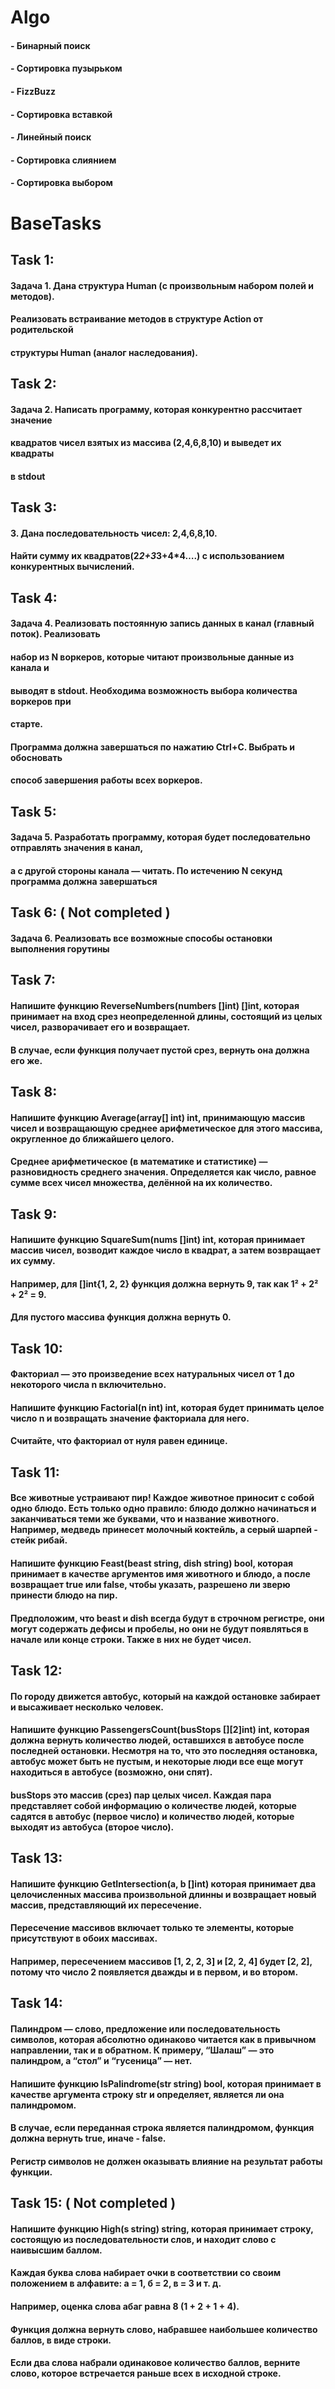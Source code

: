 # Algo
#### - Бинарный поиск
#### - Сортировка пузырьком
#### - FizzBuzz
#### - Сортировка вставкой
#### - Линейный поиск
#### - Сортировка слиянием
#### - Сортировка выбором

# BaseTasks
## Task 1:
#### Задача 1. Дана структура Human (с произвольным набором полей и методов).
#### Реализовать встраивание методов в структуре Action от родительской
#### структуры Human (аналог наследования).
## Task 2:
#### Задача 2. Написать программу, которая конкурентно рассчитает значение
#### квадратов чисел взятых из массива (2,4,6,8,10) и выведет их квадраты
#### в stdout
## Task 3:
#### 3. Дана последовательность чисел: 2,4,6,8,10.
#### Найти сумму их квадратов(2*2+3*3+4*4….) с использованием конкурентных вычислений.
## Task 4:
#### 	Задача 4. Реализовать постоянную запись данных в канал (главный поток). Реализовать
####	набор из N воркеров, которые читают произвольные данные из канала и
####	выводят в stdout. Необходима возможность выбора количества воркеров при
####	старте.
####	Программа должна завершаться по нажатию Ctrl+C. Выбрать и обосновать
####	способ завершения работы всех воркеров.
## Task 5:
#### Задача 5. Разработать программу, которая будет последовательно отправлять значения в канал,
####  а с другой стороны канала — читать. По истечению N секунд программа должна завершаться
## Task 6: ( Not completed )
####  Задача 6. Реализовать все возможные способы остановки выполнения горутины 
## Task 7:
#### Напишите функцию ReverseNumbers(numbers []int) []int, которая принимает на вход срез неопределенной длины, состоящий из целых чисел, разворачивает его и возвращает.
#### В случае, если функция получает пустой срез, вернуть она должна его же.
## Task 8:
#### Напишите функцию Average(array[] int) int, принимающую массив чисел и возвращающую среднее арифметическое для этого массива, округленное до ближайшего целого.
#### Среднее арифметическое (в математике и статистике) — разновидность среднего значения. Определяется как число, равное сумме всех чисел множества, делённой на их количество.
## Task 9:
#### Напишите функцию SquareSum(nums []int) int, которая принимает массив чисел, возводит каждое число в квадрат, а затем возвращает их сумму.
#### Например, для []int{1, 2, 2} функция должна вернуть 9, так как 1² + 2² + 2² = 9.
#### Для пустого массива функция должна вернуть 0.
## Task 10:
#### Факториал — это произведение всех натуральных чисел от 1 до некоторого числа n включительно.
#### Напишите функцию Factorial(n int) int, которая будет принимать целое число n и возвращать значение факториала для него.
#### Считайте, что факториал от нуля равен единице.
## Task 11:
#### Все животные устраивают пир! Каждое животное приносит с собой одно блюдо. Есть только одно правило: блюдо должно начинаться и заканчиваться теми же буквами, что и название животного. Например, медведь принесет молочный коктейль, а серый шарпей - стейк рибай.
#### Напишите функцию Feast(beast string, dish string) bool, которая принимает в качестве аргументов имя животного и блюдо, а после возвращает true или false, чтобы указать, разрешено ли зверю принести блюдо на пир.
#### Предположим, что beast и dish всегда будут в строчном регистре, они могут содержать дефисы и пробелы, но они не будут появляться в начале или конце строки. Также в них не будет чисел.
## Task 12:
#### По городу движется автобус, который на каждой остановке забирает и высаживает несколько человек.
#### Напишите функцию PassengersCount(busStops [][2]int) int, которая должна вернуть количество людей, оставшихся в автобусе после последней остановки. Несмотря на то, что это последняя остановка, автобус может быть не пустым, и некоторые люди все еще могут находиться в автобусе (возможно, они спят).
#### busStops это массив (срез) пар целых чисел. Каждая пара представляет собой информацию о количестве людей, которые садятся в автобус (первое число) и количество людей, которые выходят из автобуса (второе число).
## Task 13:
#### Напишите функцию GetIntersection(a, b []int) которая принимает два целочисленных массива произвольной длинны и возвращает новый массив, представляющий их пересечение.
#### Пересечение массивов включает только те элементы, которые присутствуют в обоих массивах.
#### Например, пересечением массивов [1, 2, 2, 3] и [2, 2, 4] будет [2, 2], потому что число 2 появляется дважды и в первом, и во втором.
## Task 14:
#### Палиндром — слово, предложение или последовательность символов, которая абсолютно одинаково читается как в привычном направлении, так и в обратном. К примеру, “Шалаш” — это палиндром, а “стол” и “гусеница” — нет.
#### Напишите функцию IsPalindrome(str string) bool, которая принимает в качестве аргумента строку str и определяет, является ли она палиндромом.
#### В случае, если переданная строка является палиндромом, функция должна вернуть true, иначе - false.
#### Регистр символов не должен оказывать влияние на результат работы функции.
## Task 15: ( Not completed )
#### Напишите функцию High(s string) string, которая принимает строку, состоящую из последовательности слов, и находит слово с наивысшим баллом.
#### Каждая буква слова набирает очки в соответствии со своим положением в алфавите: а = 1, б = 2, в = 3 и т. д.
#### Например, оценка слова абаг равна 8 (1 + 2 + 1 + 4).
#### Функция должна вернуть слово, набравшее наибольшее количество баллов, в виде строки.
#### Если два слова набрали одинаковое количество баллов, верните слово, которое встречается раньше всех в исходной строке.